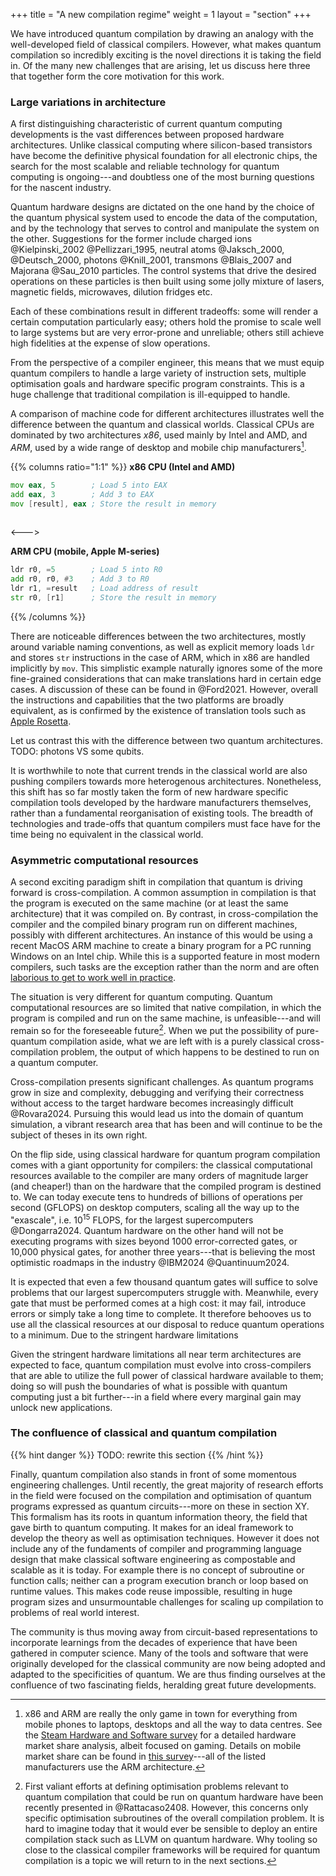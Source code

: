 +++
title = "A new compilation regime"
weight = 1
layout = "section"
+++

We have introduced quantum compilation by drawing an analogy with the
well-developed field of classical compilers.
However, what makes quantum compilation so incredibly exciting is
the novel directions it is taking the field in.
Of the many new challenges that are arising, let us discuss here three that
together form the core motivation for this work.

### Large variations in architecture

A first distinguishing characteristic of current quantum computing developments
is the vast differences between proposed hardware architectures.
Unlike classical computing 
where silicon-based transistors have become the definitive physical foundation
for all electronic chips, the search for the most scalable and reliable 
technology for quantum computing is ongoing---and doubtless one of the most
burning questions for the nascent industry.

Quantum hardware designs are dictated on the one hand by the choice of the
quantum physical system used to encode the data of the computation, and
by the technology that serves to control and manipulate the system on the other.
Suggestions for the former include charged ions @Kielpinski_2002 @Pellizzari_1995, neutral atoms @Jaksch_2000, @Deutsch_2000, photons @Knill_2001, transmons @Blais_2007
and Majorana @Sau_2010 particles.
The control systems that drive the desired operations on these particles
is then built using some jolly mixture of lasers, magnetic fields, microwaves,
dilution fridges etc.

Each of these combinations result in different tradeoffs: some will render a 
certain computation particularly easy; others hold the promise to scale well
to large systems but are very error-prone and unreliable; others still achieve
high fidelities at the expense of slow operations.

From the perspective of a compiler engineer, this means that we must equip
quantum compilers to handle a large variety of instruction sets, multiple optimisation
goals and hardware specific program constraints.
This is a huge challenge that traditional compilation is ill-equipped to handle.

A comparison of machine code for different architectures illustrates well
the difference between the quantum and classical worlds.
Classical CPUs are dominated by two architectures *x86*, used mainly by Intel
and AMD, and *ARM*, used by a wide range of desktop and mobile chip
manufacturers[^cpu].

{{% columns ratio="1:1" %}}
**x86 CPU (Intel and AMD)**
```asm
mov eax, 5        ; Load 5 into EAX
add eax, 3        ; Add 3 to EAX
mov [result], eax ; Store the result in memory
 
```
<--->

**ARM CPU (mobile, Apple M-series)**
```asm
ldr r0, =5        ; Load 5 into R0
add r0, r0, #3    ; Add 3 to R0
ldr r1, =result   ; Load address of result
str r0, [r1]      ; Store the result in memory
```

{{% /columns %}}

There are noticeable differences between the two architectures, mostly around
variable naming conventions, as well as explicit memory loads `ldr` and
stores `str` instructions in the case of ARM, which in x86 are handled
implicitly by `mov`.
This simplistic example naturally ignores some of the more fine-grained
considerations that can make translations hard in certain edge cases. A
discussion of these can be found in @Ford2021.
However, overall the instructions and capabilities that the two platforms are
broadly equivalent, as is confirmed by the existence of translation tools 
such as [Apple Rosetta](https://developer.apple.com/documentation/apple-silicon/about-the-rosetta-translation-environment).

Let us contrast this with the difference between two quantum architectures.
TODO: photons VS some qubits.

It is worthwhile to note that current trends in the classical world are also
pushing compilers towards more heterogenous architectures.
Nonetheless, this shift has so far mostly taken the form of new hardware
specific compilation tools developed by the hardware manufacturers themselves,
rather than a fundamental reorganisation of existing tools.
The breadth of technologies and trade-offs that quantum compilers must face have
for the time being no equivalent in the classical world.

[^cpu]: x86 and ARM are really the only game in town for everything from mobile
phones to laptops, desktops and all the way to data centres. See the [Steam
Hardware and Software survey](https://store.steampowered.com/hwsurvey/processormfg/)
for a detailed hardware market share analysis, albeit focused on gaming.
Details on mobile market share can be found in
[this survey](https://www.counterpointresearch.com/insight/global-smartphone-apsoc-market-share-quarterly)---all of the listed
manufacturers use the ARM architecture.

### Asymmetric computational resources

A second exciting paradigm shift in compilation that quantum is driving forward
is cross-compilation.
A common assumption in compilation is that the program is executed on the same
machine (or at least the same architecture) that it was compiled on.
By contrast, in cross-compilation the compiler and the compiled binary program
run on different machines, possibly with different architectures.
An instance of this would be using a recent MacOS ARM machine to create a
binary program for a PC running Windows on an Intel chip.
While this is a supported feature in most modern compilers, such tasks are the
exception rather than the norm and are often [laborious to get to work well in
practice](https://preshing.com/20141119/how-to-build-a-gcc-cross-compiler/).

The situation is very different for quantum computing.
Quantum computational resources are so limited that native compilation,
in which the program is compiled and run on the same machine, is
unfeasible---and will remain so for the foreseeable future[^qcomp].
When we put the possibility of pure-quantum compilation aside, what we are
left with is a purely classical cross-compilation problem, the output of which
happens to be destined to run on a quantum computer.

[^qcomp]: First valiant efforts at defining optimisation problems relevant to
 quantum compilation that could be run on quantum hardware have been recently presented
 in @Rattacaso2408.
However, this concerns only specific optimisation subroutines of the overall
compilation problem.
It is hard to imagine today that it would ever be sensible to deploy an entire
compilation stack such as LLVM on quantum hardware. Why tooling so close to
the classical compiler frameworks will be required for quantum compilation
is a topic we will return to in the next sections.

Cross-compilation presents significant challenges.
As quantum programs grow in size and complexity, debugging and verifying
their correctness without access to the target hardware becomes
increasingly difficult @Rovara2024.
Pursuing this would lead us into the domain of quantum simulation, a
vibrant research area that has been and will continue to be the
subject of theses in its own right.

On the flip side, using classical hardware for quantum program compilation
comes with a giant opportunity for compilers:
the classical computational
resources available to the compiler are many orders of magnitude larger
(and cheaper!) than on the hardware that the compiled program is destined to.
We can today execute tens to hundreds of billions of operations per second
(GFLOPS) on desktop computers, scaling all the way up to the "exascale",
i.e. $10^{15}$ FLOPS, for the largest supercomputers @Dongarra2024.
Quantum hardware on the other hand will not be executing programs with
sizes beyond 1000 error-corrected gates, or 10,000 physical gates,
for another three years---that
is believing the most optimistic roadmaps in the industry @IBM2024 @Quantinuum2024.

It is expected that even a few thousand quantum gates will suffice to solve
problems that our largest supercomputers struggle with.
Meanwhile, every gate that must be performed comes at a high cost:
it may fail, introduce errors or simply take a long time to complete.
It therefore behooves us to use all the classical resources at our disposal
to reduce quantum operations to a minimum.
Due to the stringent hardware limitations

Given the stringent hardware limitations all near term architectures are
expected to face,
quantum compilation must evolve into cross-compilers that are able
to utilize the full power of classical hardware available to them;
doing so will push the boundaries of what is possible with quantum
computing just a bit further---in a field where every marginal gain may unlock
new applications. 

### The confluence of classical and quantum compilation

{{% hint danger %}}
TODO: rewrite this section
{{% /hint  %}}

Finally, quantum compilation also stands in front of some momentous engineering
challenges.
Until recently, the great majority of research efforts in the field were focused
on the compilation and optimisation of quantum programs expressed as quantum
circuits---more on these in section XY.
This formalism has its roots in quantum information theory, the field that gave
birth to quantum computing.
It makes for an ideal framework to develop the theory as well as optimisation
techniques. However it does not include any of the fundaments of compiler
and programming language design that make classical software engineering
as compostable and scalable as it is today.
For example there is no concept of subroutine or function calls; neither
can a program execution branch or loop based on runtime values.
This makes code reuse impossible, resulting in huge program sizes and
unsurmountable challenges for scaling up compilation to problems of
real world interest.

The community is thus moving away from circuit-based representations to
incorporate learnings from the decades of experience that have been gathered in
computer science.
Many of the tools and software that were originally developed for the classical
community are now being adopted and adapted to the specificities of quantum.
We are thus finding ourselves at the confluence of two fascinating fields,
heralding great future developments.
